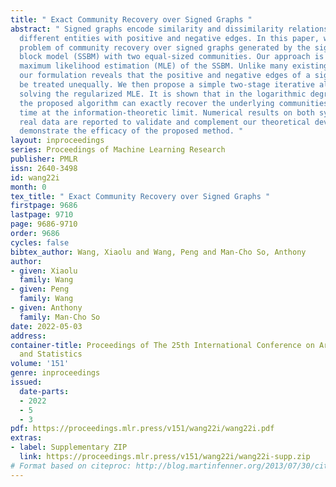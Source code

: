 ```yaml
---
title: " Exact Community Recovery over Signed Graphs "
abstract: " Signed graphs encode similarity and dissimilarity relationships among
  different entities with positive and negative edges. In this paper, we study the
  problem of community recovery over signed graphs generated by the signed stochastic
  block model (SSBM) with two equal-sized communities. Our approach is based on the
  maximum likelihood estimation (MLE) of the SSBM. Unlike many existing approaches,
  our formulation reveals that the positive and negative edges of a signed graph should
  be treated unequally. We then propose a simple two-stage iterative algorithm for
  solving the regularized MLE. It is shown that in the logarithmic degree regime,
  the proposed algorithm can exactly recover the underlying communities in nearly-linear
  time at the information-theoretic limit. Numerical results on both synthetic and
  real data are reported to validate and complement our theoretical developments and
  demonstrate the efficacy of the proposed method. "
layout: inproceedings
series: Proceedings of Machine Learning Research
publisher: PMLR
issn: 2640-3498
id: wang22i
month: 0
tex_title: " Exact Community Recovery over Signed Graphs "
firstpage: 9686
lastpage: 9710
page: 9686-9710
order: 9686
cycles: false
bibtex_author: Wang, Xiaolu and Wang, Peng and Man-Cho So, Anthony
author:
- given: Xiaolu
  family: Wang
- given: Peng
  family: Wang
- given: Anthony
  family: Man-Cho So
date: 2022-05-03
address:
container-title: Proceedings of The 25th International Conference on Artificial Intelligence
  and Statistics
volume: '151'
genre: inproceedings
issued:
  date-parts:
  - 2022
  - 5
  - 3
pdf: https://proceedings.mlr.press/v151/wang22i/wang22i.pdf
extras:
- label: Supplementary ZIP
  link: https://proceedings.mlr.press/v151/wang22i/wang22i-supp.zip
# Format based on citeproc: http://blog.martinfenner.org/2013/07/30/citeproc-yaml-for-bibliographies/
---
```

